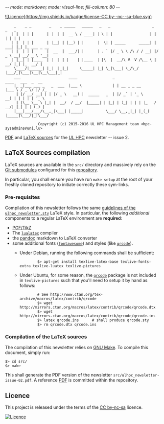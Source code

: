 -*- mode: markdown; mode: visual-line; fill-column: 80 -*-

[![Licence](https://img.shields.io/badge/license-CC by--nc--sa-blue.svg)](http://creativecommons.org/licenses/by-nc-sa/4.0)

        _    _ _        _    _ _____   _____   _   _                   _      _   _            
       | |  | | |      | |  | |  __ \ / ____| | \ | |                 | |    | | | |           
       | |  | | |      | |__| | |__) | |      |  \| | _____      _____| | ___| |_| |_ ___ _ __ 
       | |  | | |      |  __  |  ___/| |      | . ` |/ _ \ \ /\ / / __| |/ _ \ __| __/ _ \ '__|
       | |__| | |____  | |  | | |    | |____  | |\  |  __/\ V  V /\__ \ |  __/ |_| |_  __/ |
        \____/|______| |_|  |_|_|     \_____| |_| \_|\___| \_/\_/ |___/_|\___|\__|\__\___|_|
        ___                      ____                _                 ____   ___  _  __
        |_ _|___ ___ _   _  ___  |___ \              | | __ _ _ __     |___ \ / _ \/ |/ /_
         | |/ __/ __| | | |/ _ \   __) |  _____   _  | |/ _` | '_ \      __) | | | | | '_ \
         | |\__ \__ \ |_| |  __/  / __/  |_____| | |_| | (_| | | | |_   / __/| |_| | | (_) |
        |___|___/___/\__,_|\___| |_____|          \___/ \__,_|_| |_(_) |_____|\___/|_|\___/
                                                                                               
                   Copyright (c) 2015-2016 UL HPC Management team <hpc-sysadmins@uni.lu>


[PDF](ulhpc_newsletter-issue-02.pdf) and [LaTeX sources](src/) for the [UL HPC](http://hpc.uni.lu) newsletter -- issue 2.

## LaTeX Sources compilation

LaTeX sources are available in the `src/` directory and massively rely on the [Git submodules](https://github.com/ULHPC/documents/tree/master/.submodules) configured for this [repository](https://github.com/ULHPC/documents/).

In particular, you shall ensure you have run `make setup` at the root of your freshly cloned repository to initiate correctly these sym-links. 

### Pre-requisites

Compilation of this newsletter follows the same [guidelines of the `ulhpc_newsletter.sty`](https://github.com/ULHPC/documents/tree/master/style/ulhpc_newsletter) LaTeX style.
In particular, the following _additional_ components to a regular LaTeX environment are __required__:

* [PGF/TikZ](http://sourceforge.net/projects/pgf/)
* The [`lualatex`](http://www.luatex.org/) compiler
* the [pandoc](http://johnmacfarlane.net/pandoc/installing.html) markdown to LaTeX converter
* some additional fonts ([`fontawesome`](https://www.ctan.org/tex-archive/fonts/fontawesome)) and styles (like [`qrcode`](https://www.ctan.org/pkg/qrcode)).
     - Under Debian, running the following commands shall be sufficient: 
     
                   $> apt-get install texlive-latex-base texlive-fonts-extra texlive-luatex texlive-pictures

     - Under Ubuntu, for some reason, the [`qrcode`](https://www.ctan.org/pkg/qrcode) package is not included in `texlive-pictures` such that you'll need to setup it by hand as follows:

                   # See http://www.ctan.org/tex-archive/macros/latex/contrib/qrcode
                   $> wget http://mirrors.ctan.org/macros/latex/contrib/qrcode/qrcode.dtx
                   $> wget http://mirrors.ctan.org/macros/latex/contrib/qrcode/qrcode.ins
                   $> latex qrcode.ins      # shall produce qrcode.sty
                   $> rm qrcode.dtx qrcode.ins

### Compilation of the LaTeX sources

The compilation of this newsletter relies on [GNU Make](http://www.gnu.org/software/make/).
To compile this document, simply run:

    $> cd src/
	$> make

This shall generate the PDF version of the newsletter `src/ulhpc_newsletter-issue-02.pdf`.
A reference [PDF](ulhpc_newsletter-issue-02.pdf) is committed within the repository. 

## Licence

This project is released under the terms of the [CC by-nc-sa](LICENCE) licence. 

[![Licence](https://licensebuttons.net/l/by-nc-sa/4.0/88x31.png)](http://creativecommons.org/licenses/by-nc-sa/4.0)
